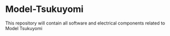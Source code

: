 # Model-Tsukuyomi
This repository will contain all software and electrical components related to Model Tsukuyomi
